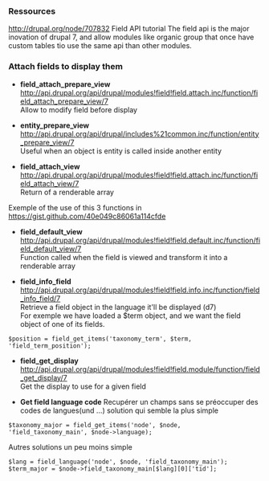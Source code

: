 ### Ressources

http://drupal.org/node/707832 Field API tutorial
The field api is the major inovation of drupal 7, and allow modules like organic group that once have custom tables tio use the same api than other modules. 

### Attach fields to display them

* **field_attach_prepare_view**   
http://api.drupal.org/api/drupal/modules!field!field.attach.inc/function/field_attach_prepare_view/7   
Allow to modify field before display


* **entity_prepare_view**    
http://api.drupal.org/api/drupal/includes%21common.inc/function/entity_prepare_view/7   
Useful when an object is entity is called inside another entity

* **field_attach_view**    
http://api.drupal.org/api/drupal/modules!field!field.attach.inc/function/field_attach_view/7   
Return of a renderable array

Exemple of the use of this 3 functions in https://gist.github.com/40e049c86061a114cfde

* **field_default_view**    
http://api.drupal.org/api/drupal/modules!field!field.default.inc/function/field_default_view/7   
Function called when the field is viewed and transform it into a renderable array 

* **field_info_field**    
http://api.drupal.org/api/drupal/modules!field!field.info.inc/function/field_info_field/7   
Retrieve a field object in the language it'll be displayed (d7)   
For exemple we have loaded a $term object, and we want the field object of one of its fields. 
```
$position = field_get_items('taxonomy_term', $term, 'field_term_position');
```

* **field_get_display**   
http://api.drupal.org/api/drupal/modules!field!field.module/function/field_get_display/7   
Get the display to use for a given field

* **Get field language code** 
Recupérer un champs sans se préoccuper des codes de langues(und ...)
solution qui semble la plus simple
```
$taxonomy_major = field_get_items('node', $node, 'field_taxonomy_main', $node->language);
```

Autres solutions un peu moins simple
```
$lang = field_language('node', $node, 'field_taxonomy_main');
$term_major = $node->field_taxonomy_main[$lang][0]['tid'];
```